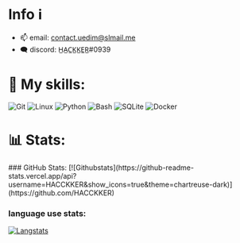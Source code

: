 <h1>Info ℹ️</h1>

- 📫 email: contact.uedim@slmail.me
- 🗨️ discord: H̲A̲C̲K̲K̲E̲R̲#0939



<h1> 🧰 My skills: </h1>

![Git](https://img.shields.io/badge/-git-00ff00?style=for-the-badge&logo=git&logoColor=000)
![Linux](https://img.shields.io/badge/-Linux-00ff00?style=for-the-badge&logo=linux&logoColor=000)
![Python](https://img.shields.io/badge/-Python-00ff00?style=for-the-badge&logo=python&logoColor=000)
![Bash](https://img.shields.io/badge/-bash-00ff00?style=for-the-badge&logo=gnu-bash&logoColor=000)
![SQLite](https://img.shields.io/badge/-sqlite-00ff00?style=for-the-badge&logo=SQLite&logoColor=000)
![Docker](https://img.shields.io/badge/-Docker-00ff00?style=for-the-badge&logo=docker&logoColor=000)

<h1>📊 Stats:</h1>
### GitHub Stats:
[![Githubstats](https://github-readme-stats.vercel.app/api?username=HACCKKER&show_icons=true&theme=chartreuse-dark)](https://github.com/HACCKKER)

### language use stats:
[![Langstats](https://github-readme-stats.vercel.app/api/top-langs/?username=HACCKKER&layout=compact&theme=chartreuse-dark)](https://github.com/HACCKKER)
